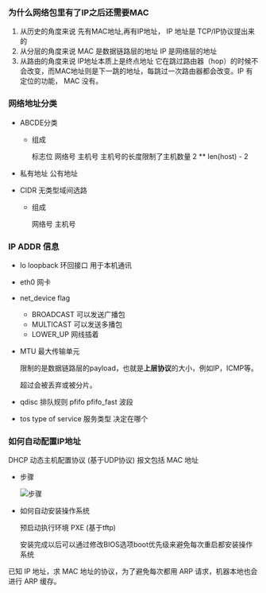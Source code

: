 ### 为什么网络包里有了IP之后还需要MAC

1. 从历史的角度来说 先有MAC地址,再有IP地址， IP 地址是 TCP/IP协议提出来的
2. 从分层的角度来说 MAC 是数据链路层的地址 IP 是网络层的地址
3. 从路由的角度来说 IP地址本质上是终点地址 它在跳过路由器（hop）的时候不会改变，而MAC地址则是下一跳的地址，每跳过一次路由器都会改变。IP 有定位的功能， MAC 没有。



### 网络地址分类

- ABCDE分类 

  - 组成

    标志位 网络号 主机号 主机号的长度限制了主机数量 2 ** len(host) - 2

- 私有地址 公有地址

- CIDR 无类型域间选路

  - 组成

    网络号 主机号

### IP ADDR 信息

- lo loopback 环回接口 用于本机通讯

- eth0 网卡

- net_device flag 

  - BROADCAST 可以发送广播包
  - MULTICAST 可以发送多播包
  - LOWER_UP 网线插着

- MTU 最大传输单元 

  限制的是数据链路层的payload，也就是**上层协议**的大小，例如IP，ICMP等。

  超过会被丢弃或被分片。

- qdisc 排队规则 pfifo pfifo_fast 波段

- tos type of service 服务类型 决定在哪个



### 如何自动配置IP地址

DHCP 动态主机配置协议 (基于UDP协议) 报文包括 MAC 地址

- 步骤

  ![步骤](https://bkimg.cdn.bcebos.com/pic/5ab5c9ea15ce36d3d5e5e08939f33a87e850b1a1?x-bce-process=image/resize,m_lfit,w_640,limit_1/format,f_auto)

- 如何自动安装操作系统

  预启动执行环境 PXE (基于tftp)

  安装完成以后可以通过修改BIOS选项boot优先级来避免每次重启都安装操作系统





已知 IP 地址，求 MAC 地址的协议，为了避免每次都用 ARP 请求，机器本地也会进行 ARP 缓存。

